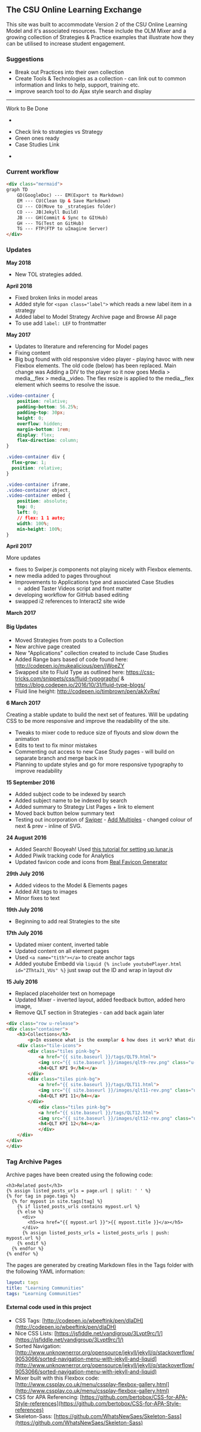 ## The CSU Online Learning Exchange

This site was built to accommodate Version 2 of the CSU Online Learning Model and it's associated resources. These include the OLM Mixer and a growing collection of Strategies & Practice examples that illustrate how they can be utilised to increase student engagement.

### Suggestions

- Break out Practices into their own collection
- Create Tools & Technologies as a collection - can link out to common information and links to help, support, training etc.
- improve search tool to do Ajax style search and display

---

Work to Be Done

- ~~~TOL Link LEF~~~ Framework (no link found)
- Check link to strategies vs Strategy
- Green ones ready
- Case Studies Link
- ~~~Creating Rich Media - IR - should be EA~~~

### Current workflow
``` html
<div class="mermaid">
graph TD
	GD(GoogleDoc) --- EM(Export to Markdown)
	EM --- CU(Clean Up & Save Markdown)
	CU --- CO(Move to _strategies folder)
	CO --- JB(Jekyll Build)
	JB --- GH(Commit & Sync to GItHub)
	GH --- TG(Test on GitHub)
	TG --- FTP(FTP to uImagine Server)
</div>
```
### Updates

**May 2018**
- New TOL strategies added.

**April 2018**

- Fixed broken links in model areas
- Added style for ```<span class="label">``` which reads a new label item in a strategy
- Added label to Model Strategy Archive page and Browse All page
- To use add ```label: LEF``` to frontmatter


**May 2017**

- Updates to literature and referencing for Model pages
- Fixing content
- Big bug found with old responsive video player - playing havoc with new Flexbox elements. The old code (below) has been replaced. Main change was Adding a DIV to the player so it now goes Media > media__flex > media__video. The flex resize is applied to the media__flex element which seems to resolve the issue.

```css
.video-container {
    position: relative;
    padding-bottom: 56.25%;
    padding-top: 30px;
    height: 0;
    overflow: hidden;
    margin-bottom: 1rem;
    display: flex;
    flex-direction: column;
}

.video-container div {
  flex-grow: 1;
  position: relative;
}

.video-container iframe,
.video-container object,
.video-container embed {
    position: absolute;
    top: 0;
    left: 0;
    // flex: 1 1 auto;
    width: 100%;
    min-height: 100%;
}
```

**April 2017**

More updates
- fixes to Swiper.js components not playing nicely with Flexbox elements.
- new media added to pages throughout
- Improvements to Applications type and associated Case Studies
  - added Taster Videos script and front matter
- developing workflow for GitHub based editing
- swapped i2 references to Interact2 site wide

**March 2017**

#### Big Updates

- Moved Strategies from posts to a Collection
- New archive page created
- New "Applications" collection created to include Case Studies
- Added Range bars based of code found here: http://codepen.io/mukealicious/pen/jWoeZY
- Swapped site to Fluid Type as outlined here: https://css-tricks.com/snippets/css/fluid-typography/ & https://blog.codepen.io/2016/10/31/fluid-type-blogs/
- Fluid line height: http://codepen.io/timbrown/pen/akXvRw/

**6 March 2017**

Creating a stable update to build the next set of features. Will be updating CSS to be more responsive and improve the readability of the site.

- Tweaks to mixer code to reduce size of flyouts and slow down the animation
- Edits to text to fix minor mistakes
- Commenting out access to new Case Study pages - will build on separate branch and merge back in
- Planning to update styles and go for more responsive typography to improve readability

**15 September 2016**

- Added subject code to be indexed by search
- Added subject name to be indexed by search
- Added summary to Strategy List Pages + link to element
- Moved back button below summary text
- Testing out incorporation of [Swiper](http://idangero.us/swiper/) - [Add Multiples](https://github.com/nolimits4web/Swiper/blob/master/demos/24-multiple-swipers.html) - changed colour of next & prev - inline of SVG.

**24 August 2016**

- Added Search! Booyeah! Used [this tutorial for setting up lunar.js](http://jekyll.tips/jekyll-casts/jekyll-search-using-lunr-js/)
- Added Piwik tracking code for Analytics
- Updated favicon code and icons from [Real Favicon Generator](http://realfavicongenerator.net/)

**29th July 2016**

- Added videos to the Model & Elements pages
- Added Alt tags to images
- Minor fixes to text

**19th July 2016**

- Beginning to add real Strategies to the site

**17th July 2016**

- Updated mixer content, inverted table
- Updated content on all element pages
- Used ```<a name="tith"></a>``` to create anchor tags
- Added youtube Embedd via ```liquid {% include youtubePlayer.html id="ZThtaJ1_VUs" %}``` just swap out the ID and wrap in layout div

**15 July 2016**

- Replaced placeholder text on homepage
- Updated Mixer - inverted layout, added feedback button, added hero image,
- Remove QLT section in Strategies - can add back again later

```html
<div class="row u-release">
<div class="container">
    <h3>Collections</h3>
        <p>In essence what is the exemplar & how does it work? What did you ask the learners to do? How did they interact? What are the key points and critical factors? Explain it simply and clearly. ?</p>
    <div class="tile-icons">
        <div class="tiles pink-bg">
            <a href="{{ site.baseurl }}/tags/QLT9.html">
            <img src="{{ site.baseurl }}/images/qlt9-rev.png" class="u-full-width">
            <h4>QLT KPI 9</h4></a>
        </div>
        <div class="tiles pink-bg">
            <a href="{{ site.baseurl }}/tags/QLT11.html">
            <img src="{{ site.baseurl }}/images/qlt11-rev.png" class="u-full-width">
            <h4>QLT KPI 11</h4></a>
        </div>
            <div class="tiles pink-bg">
            <a href="{{ site.baseurl }}/tags/QLT12.html">
            <img src="{{ site.baseurl }}/images/qlt12-rev.png" class="u-full-width">
            <h4>QLT KPI 12</h4></a>
            </div>
    </div>
</div>
</div>    
```


### Tag Archive Pages

Archive pages have been created using the following code:

````liquid
<h3>Related post</h3>
{% assign listed_posts_urls = page.url | split: ' ' %}
{% for tag in page.tags %}
  {% for mypost in site.tags[tag] %}
    {% if listed_posts_urls contains mypost.url %}
    {% else %}
      <div>
        <h5><a href="{{ mypost.url }}">{{ mypost.title }}</a></h5>
      </div>
      {% assign listed_posts_urls = listed_posts_urls | push: mypost.url %}
    {% endif %}
  {% endfor %}
{% endfor %}
````

The pages are generated by creating Markdown files in the Tags folder with the following YAML information:

````yaml
layout: tags
title: "Learning Communities"
tags: "Learning Communities"
````

#### External code used in this project

- CSS Tags: [http://codepen.io/wbeeftink/pen/dIaDH](http://codepen.io/wbeeftink/pen/dIaDH)
- Nice CSS Lists: [https://jsfiddle.net/vandigroup/3Lvpt9rc/1/](https://jsfiddle.net/vandigroup/3Lvpt9rc/1/)
- Sorted Navigation: [http://www.unknownerror.org/opensource/jekyll/jekyll/q/stackoverflow/9053066/sorted-navigation-menu-with-jekyll-and-liquid](http://www.unknownerror.org/opensource/jekyll/jekyll/q/stackoverflow/9053066/sorted-navigation-menu-with-jekyll-and-liquid)
- Mixer built with this Flexbox code: [http://www.cssplay.co.uk/menu/cssplay-flexbox-gallery.html](http://www.cssplay.co.uk/menu/cssplay-flexbox-gallery.html)
- CSS for APA Referencing: [https://github.com/bertobox/CSS-for-APA-Style-references](https://github.com/bertobox/CSS-for-APA-Style-references)
- Skeleton-Sass: [https://github.com/WhatsNewSaes/Skeleton-Sass](https://github.com/WhatsNewSaes/Skeleton-Sass)
